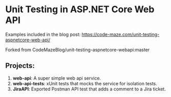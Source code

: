 # Unit Testing in ASP.NET Core Web API  

Examples included in the blog post: https://code-maze.com/unit-testing-aspnetcore-web-api/

Forked from CodeMazeBlog/unit-testing-aspnetcore-webapi:master 

## Projects:
1. **web-api**: A super simple web api service.
2. **web-api-tests**: xUnit tests that mocks the service for isolation tests.
3. **JiraAPI**:  Exported Postman API test that adds a comment to a Jira ticket.
